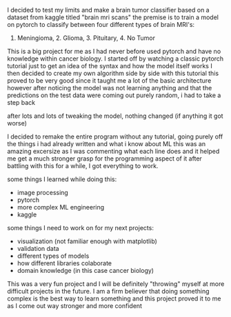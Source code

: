 I decided to test my limits and make a brain tumor classifier based on a dataset from kaggle titled "brain mri scans"
the premise is to train a model on pytorch to classify between four different types of brain MRI's:
1. Meningioma, 2. Glioma, 3. Pituitary, 4. No Tumor

This is a big project for me as I had never before used pytorch and have no knowledge within cancer biology. 
I started off by watching a classic pytorch tutorial just to get an idea of the syntax and how the model itself works
I then decided to create my own algorithm side by side with this tutorial
this proved to be very good since it taught me a lot of the basic architecture
however after noticing the model was not learning anything and that the predictions on the test data were coming out purely random, i had to take a step back

after lots and lots of tweaking the model, nothing changed (if anything it got worse)

I decided to remake the entire program without any tutorial, going purely off the things i had already written and what i know about ML
this was an amazing excersize as I was commenting what each line does and it helped me get a much stronger grasp for the programming aspect of it
after battling with this for a while, I got everything to work.

some things I learned while doing this:
- image processing
- pytorch
- more complex ML engineering
- kaggle

some things I need to work on for my next projects:
- visualization (not familiar enough with matplotlib)
- validation data
- different types of models
- how different libraries colaborate
- domain knowledge (in this case cancer biology)

This was a very fun project and I will be definitely "throwing" myself at more difficult projects in the future. 
I am a firm believer that doing something complex is the best way to learn something and this project proved it to me as I come out way stronger and more confident
